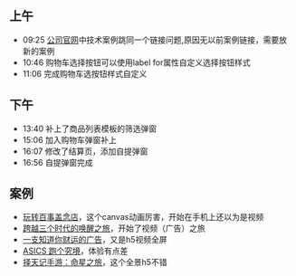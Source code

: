 ## 上午
* 09:25 [公司官网](http://www.kunding.net)中技术案例跳同一个链接问题,原因无以前案例链接，需要放新的案例
* 10:46 购物车选择按钮可以使用label for属性自定义选择按钮样式
* 11:06 完成购物车选按钮样式自定义

## 下午
* 13:40 补上了商品列表模板的筛选弹窗
* 15:06 加入购物车弹窗补上
* 16:07 修改了结算页，添加自提弹窗
* 16:56 自提弹窗完成
## 案例
* [玩转百事盖念店](http://gainiandian.pepsi.com.cn/?utm_source=wechat&utm_medium=display&utm_content=timeline&wx=)，这个canvas动画厉害，开始在手机上还以为是视频
* [跨越三个时代的唤醒之旅](http://client.elloworld.cn/baidu/dueros/)，开始了视频（广告）之旅
* [一支知道你财运的广告](http://paipaidai.sonicboom.com.cn/?from=singlemessage&isappinstalled=0)，又是h5视频全屏
* [ASICS 跑个究境](http://www.asicscp.com/adventure/index.aspx?openid=oa7lGuHlzyQWm3BFSNa3U-7z4eLM&stamp=1500363238)，体验有点差
* [择天记手游：命星之旅](http://website.aleyoo.com/ztj_3/index.php)，这个全景h5不错
